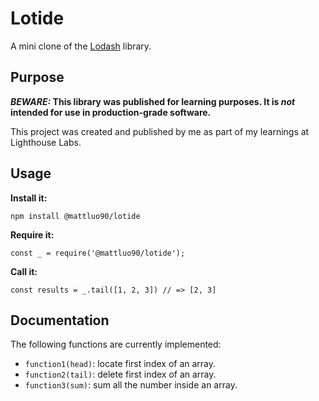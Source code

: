 # Lotide

A mini clone of the [Lodash](https://lodash.com) library.

## Purpose

**_BEWARE:_ This library was published for learning purposes. It is _not_ intended for use in production-grade software.**

This project was created and published by me as part of my learnings at Lighthouse Labs. 

## Usage

**Install it:**

`npm install @mattluo90/lotide`

**Require it:**

`const _ = require('@mattluo90/lotide');`

**Call it:**

`const results = _.tail([1, 2, 3]) // => [2, 3]`

## Documentation

The following functions are currently implemented:

* `function1(head)`: locate first index of an array.
* `function2(tail)`: delete first index of an array.
* `function3(sum)`: sum all the number inside an array.